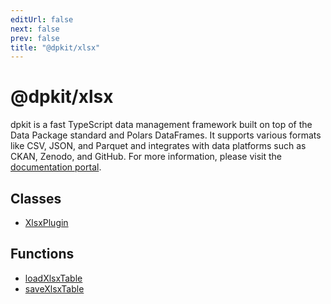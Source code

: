 ```yaml
---
editUrl: false
next: false
prev: false
title: "@dpkit/xlsx"
---
```


# @dpkit/xlsx

dpkit is a fast TypeScript data management framework built on top of the Data Package standard and Polars DataFrames. It supports various formats like CSV, JSON, and Parquet and integrates with data platforms such as CKAN, Zenodo, and GitHub. For more information, please visit the [documentation portal](https://dpkit.datist.io).

## Classes

- [XlsxPlugin](/reference/_dpkit/xlsx/xlsxplugin/)

## Functions

- [loadXlsxTable](/reference/_dpkit/xlsx/loadxlsxtable/)
- [saveXlsxTable](/reference/_dpkit/xlsx/savexlsxtable/)
